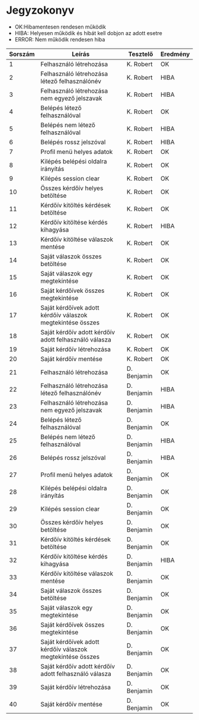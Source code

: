 # Jegyzokonyv

- OK:Hibamentesen rendesen működik
- HIBA: Helyesen működik és hibát kell dobjon az adott esetre
- ERROR: Nem működik rendesen hiba

| Sorszám | Leírás | Tesztelő | Eredmény |
| ------- | ------ | -------- | -------- |
| 1 | Felhasználó létrehozása | K. Robert | OK |
| 2 | Felhasználó létrehozása létező felhasználónév | K. Robert | HIBA |
| 3 | Felhasználó létrehozása nem egyező jelszavak | K. Robert | HIBA |
| 4 | Belépés létező felhasználóval | K. Robert | OK |
| 5 | Belépés nem létező felhasználóval | K. Robert | HIBA |
| 6 | Belépés rossz jelszóval | K. Robert | HIBA |
| 7 | Profil menü helyes adatok | K. Robert | OK |
| 8 | Kilépés belépési oldalra irányítás | K. Robert | OK |
| 9 | Kilépés session clear | K. Robert | OK |
| 10 | Összes kérdőív helyes betöltése | K. Robert | OK |
| 11 | Kérdőív kitöltés kérdések betöltése | K. Robert | OK |
| 12 | Kérdőív kitöltése kérdés kihagyása | K. Robert | HIBA |
| 13 | Kérdőív kitöltése válaszok mentése | K. Robert | OK |
| 14 | Saját válaszok összes betöltése | K. Robert | OK |
| 15 | Saját válaszok egy megtekintése | K. Robert | OK |
| 16 | Saját kérdőívek összes megtekintése | K. Robert | OK |
| 17 | Saját kérdőívek adott kérdőív válaszok megtekintése összes | K. Robert | OK |
| 18 | Saját kérdőív adott kérdőív adott felhasználó válasza | K. Robert | OK |
| 19 | Saját kérdőív létrehozása | K. Robert | OK |
| 20 | Saját kérdőív mentése | K. Robert | OK |
| 21 | Felhasználó létrehozása | D. Benjamin | OK |
| 22 | Felhasználó létrehozása létező felhasználónév | D. Benjamin | HIBA |
| 23 | Felhasználó létrehozása nem egyező jelszavak | D. Benjamin | HIBA |
| 24 | Belépés létező felhasználóval | D. Benjamin | OK |
| 25 | Belépés nem létező felhasználóval | D. Benjamin | HIBA |
| 26 | Belépés rossz jelszóval | D. Benjamin | HIBA |
| 27 | Profil menü helyes adatok | D. Benjamin | OK |
| 28 | Kilépés belépési oldalra irányítás | D. Benjamin | OK |
| 29 | Kilépés session clear | D. Benjamin | OK |
| 30 | Összes kérdőív helyes betöltése | D. Benjamin | OK |
| 31 | Kérdőív kitöltés kérdések betöltése | D. Benjamin | OK |
| 32 | Kérdőív kitöltése kérdés kihagyása | D. Benjamin | HIBA |
| 33 | Kérdőív kitöltése válaszok mentése | D. Benjamin | OK |
| 34 | Saját válaszok összes betöltése | D. Benjamin | OK |
| 35 | Saját válaszok egy megtekintése | D. Benjamin | OK |
| 36 | Saját kérdőívek összes megtekintése | D. Benjamin | OK |
| 37 | Saját kérdőívek adott kérdőív válaszok megtekintése összes | D. Benjamin | OK |
| 38 | Saját kérdőív adott kérdőív adott felhasználó válasza | D. Benjamin | OK |
| 39 | Saját kérdőív létrehozása | D. Benjamin | OK |
| 40 | Saját kérdőív mentése | D. Benjamin | OK |